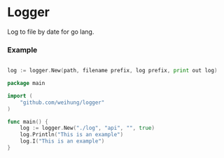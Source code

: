 # Logger

Log to file by date for go lang.

### Example
```go

log := logger.New(path, filename prefix, log prefix, print out log)
```

```go
package main

import (
	"github.com/weihung/logger"
)

func main() {
	log := logger.New("./log", "api", "", true)
	log.Println("This is an example")
	log.I("This is an example")
}
``` 
